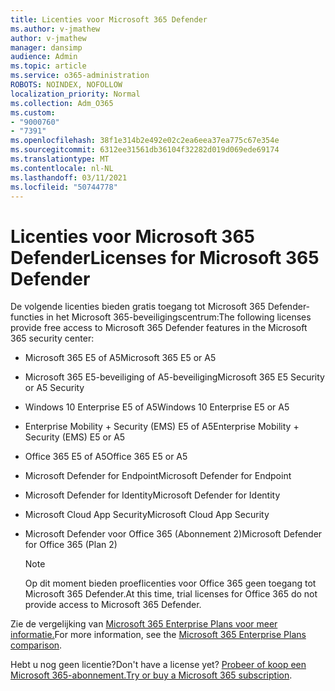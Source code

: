 ```yaml
---
title: Licenties voor Microsoft 365 Defender
ms.author: v-jmathew
author: v-jmathew
manager: dansimp
audience: Admin
ms.topic: article
ms.service: o365-administration
ROBOTS: NOINDEX, NOFOLLOW
localization_priority: Normal
ms.collection: Adm_O365
ms.custom:
- "9000760"
- "7391"
ms.openlocfilehash: 38f1e314b2e492e02c2ea6eea37ea775c67e354e
ms.sourcegitcommit: 6312ee31561db36104f32282d019d069ede69174
ms.translationtype: MT
ms.contentlocale: nl-NL
ms.lasthandoff: 03/11/2021
ms.locfileid: "50744778"
---
```

# <a name="licenses-for-microsoft-365-defender"></a><span data-ttu-id="62d6a-102">Licenties voor Microsoft 365 Defender</span><span class="sxs-lookup"><span data-stu-id="62d6a-102">Licenses for Microsoft 365 Defender</span></span>

<span data-ttu-id="62d6a-103">De volgende licenties bieden gratis toegang tot Microsoft 365 Defender-functies in het Microsoft 365-beveiligingscentrum:</span><span class="sxs-lookup"><span data-stu-id="62d6a-103">The following licenses provide free access to Microsoft 365 Defender features in the Microsoft 365 security center:</span></span>

- <span data-ttu-id="62d6a-104">Microsoft 365 E5 of A5</span><span class="sxs-lookup"><span data-stu-id="62d6a-104">Microsoft 365 E5 or A5</span></span>
- <span data-ttu-id="62d6a-105">Microsoft 365 E5-beveiliging of A5-beveiliging</span><span class="sxs-lookup"><span data-stu-id="62d6a-105">Microsoft 365 E5 Security or A5 Security</span></span>
- <span data-ttu-id="62d6a-106">Windows 10 Enterprise E5 of A5</span><span class="sxs-lookup"><span data-stu-id="62d6a-106">Windows 10 Enterprise E5 or A5</span></span>
- <span data-ttu-id="62d6a-107">Enterprise Mobility + Security (EMS) E5 of A5</span><span class="sxs-lookup"><span data-stu-id="62d6a-107">Enterprise Mobility + Security (EMS) E5 or A5</span></span>
- <span data-ttu-id="62d6a-108">Office 365 E5 of A5</span><span class="sxs-lookup"><span data-stu-id="62d6a-108">Office 365 E5 or A5</span></span>
- <span data-ttu-id="62d6a-109">Microsoft Defender for Endpoint</span><span class="sxs-lookup"><span data-stu-id="62d6a-109">Microsoft Defender for Endpoint</span></span>
- <span data-ttu-id="62d6a-110">Microsoft Defender for Identity</span><span class="sxs-lookup"><span data-stu-id="62d6a-110">Microsoft Defender for Identity</span></span>
- <span data-ttu-id="62d6a-111">Microsoft Cloud App Security</span><span class="sxs-lookup"><span data-stu-id="62d6a-111">Microsoft Cloud App Security</span></span>
- <span data-ttu-id="62d6a-112">Microsoft Defender voor Office 365 (Abonnement 2)</span><span class="sxs-lookup"><span data-stu-id="62d6a-112">Microsoft Defender for Office 365 (Plan 2)</span></span>

    > [!NOTE]
    > <span data-ttu-id="62d6a-113">Op dit moment bieden proeflicenties voor Office 365 geen toegang tot Microsoft 365 Defender.</span><span class="sxs-lookup"><span data-stu-id="62d6a-113">At this time, trial licenses for Office 365 do not provide access to Microsoft 365 Defender.</span></span>

<span data-ttu-id="62d6a-114">Zie de vergelijking van [Microsoft 365 Enterprise Plans voor meer informatie.](https://go.microsoft.com/fwlink/?linkid=2143458)</span><span class="sxs-lookup"><span data-stu-id="62d6a-114">For more information, see the [Microsoft 365 Enterprise Plans comparison](https://go.microsoft.com/fwlink/?linkid=2143458).</span></span>

<span data-ttu-id="62d6a-115">Hebt u nog geen licentie?</span><span class="sxs-lookup"><span data-stu-id="62d6a-115">Don't have a license yet?</span></span> <span data-ttu-id="62d6a-116">[Probeer of koop een Microsoft 365-abonnement.](https://go.microsoft.com/fwlink/?linkid=2143625)</span><span class="sxs-lookup"><span data-stu-id="62d6a-116">[Try or buy a Microsoft 365 subscription](https://go.microsoft.com/fwlink/?linkid=2143625).</span></span>
